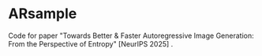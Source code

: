 # ARsample
Code for paper "Towards Better &amp; Faster Autoregressive Image Generation: From the Perspective of Entropy" [NeurIPS 2025] .
